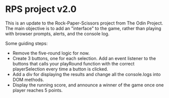 # RPS project v2.0

This is an update to the Rock-Paper-Scissors project from The Odin Project. The main objective is to add an "interface" to the game, rather than playing with browser prompts, alerts, and the console log.

Some guiding steps:
* Remove the five-round logic for now.
* Create 3 buttons, one for each selection. Add an event listener to the buttons that calls your playRound function with the correct playerSelection every time a button is clicked.
* Add a div for displaying the results and change all the console.logs into DOM methods.
* Display the running score, and announce a winner of the game once one player reaches 5 points.
